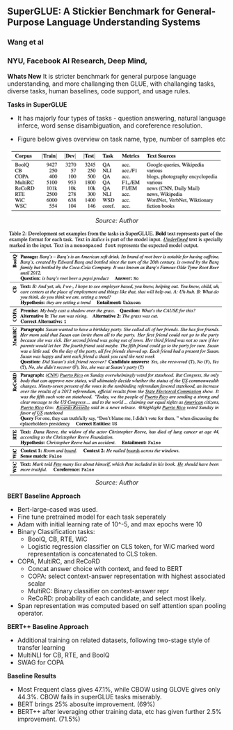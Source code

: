 ## SuperGLUE: A Stickier Benchmark for General-Purpose Language Understanding Systems
### Wang et al
### NYU, Facebook AI Research, Deep Mind, 

**Whats New** It is stricter benchmark for general purpose language understanding, and more challanging then GLUE, with challanging tasks, diverse tasks, human baselines, code support, and usage rules.

**Tasks in SuperGLUE**
* It has majorly four types of tasks - question answering, natural language inferce, word sense disambiguation, and coreference resolution.

* Figure below gives overview on task name, type, number of samples etc

<p align="center">
<img width=600 src="images/superglue_tasks_overview.png">
<em>Source: Author</em>
</p>

<p align="center">
<img width=600 src="images/superglue_tasks_details.png">
<em>Source: Author</em>
</p>

**BERT Baseline Approach**
* Bert-large-cased was used.
* Fine tune pretrained model for each task seperately
* Adam with initial learning rate of 10^-5, and max epochs were 10
* Binary Classification tasks:
    * BoolQ, CB, RTE, WiC
    * Logistic regression classifier on CLS token, for WiC marked word representation is concatenated to CLS token.
* COPA, MultiRC, and ReCoRD
    * Concat answer choice with context, and feed to BERT
    * COPA: select context-answer representation with highest associated scalar
    * MultiRC: Binary classifier on context-answer repr
    * ReCoRD: probability of each candidate, and select most likely.
* Span representation was computed based on self attention span pooling operator.

**BERT++ Baseline Approach**
* Additional training on related datasets, following two-stage style of transfer learning
* MultiNLI for CB, RTE, and BoolQ
* SWAG for COPA


**Baseline Results**
* Most Frequent class gives 47.1%, while CBOW using GLOVE gives only 44.3%. CBOW fails in superGLUE tasks miserably.
* BERT brings 25% abosulte improvement. (69%)
* BERT++ after leveraging other training data, etc has given further 2.5% improvement. (71.5%)

